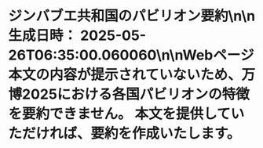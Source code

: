 # ジンバブエ共和国のパビリオン要約\n\n**生成日時：** 2025-05-26T06:35:00.060060\n\nWebページ本文の内容が提示されていないため、万博2025における各国パビリオンの特徴を要約できません。  本文を提供していただければ、要約を作成いたします。